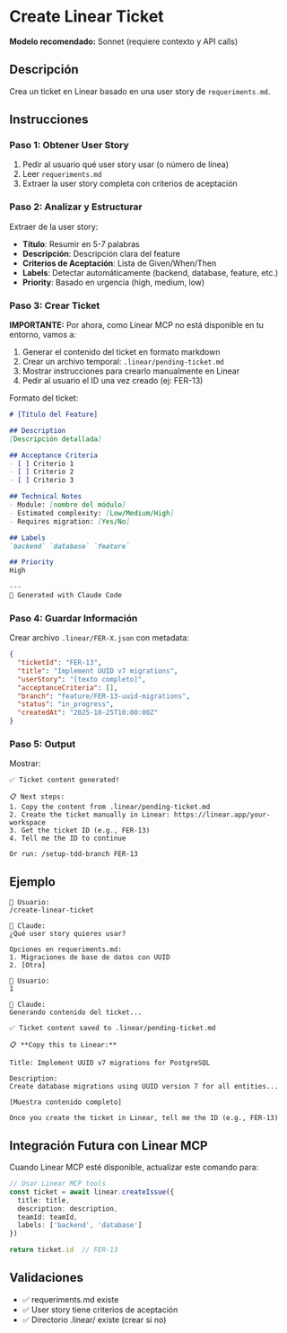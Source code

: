 # Create Linear Ticket

**Modelo recomendado:** Sonnet (requiere contexto y API calls)

## Descripción

Crea un ticket en Linear basado en una user story de `requeriments.md`.

## Instrucciones

### Paso 1: Obtener User Story

1. Pedir al usuario qué user story usar (o número de línea)
2. Leer `requeriments.md`
3. Extraer la user story completa con criterios de aceptación

### Paso 2: Analizar y Estructurar

Extraer de la user story:

- **Título**: Resumir en 5-7 palabras
- **Descripción**: Descripción clara del feature
- **Criterios de Aceptación**: Lista de Given/When/Then
- **Labels**: Detectar automáticamente (backend, database, feature, etc.)
- **Priority**: Basado en urgencia (high, medium, low)

### Paso 3: Crear Ticket

**IMPORTANTE:** Por ahora, como Linear MCP no está disponible en tu entorno, vamos a:

1. Generar el contenido del ticket en formato markdown
2. Crear un archivo temporal: `.linear/pending-ticket.md`
3. Mostrar instrucciones para crearlo manualmente en Linear
4. Pedir al usuario el ID una vez creado (ej: FER-13)

Formato del ticket:

```markdown
# [Título del Feature]

## Description
[Descripción detallada]

## Acceptance Criteria
- [ ] Criterio 1
- [ ] Criterio 2
- [ ] Criterio 3

## Technical Notes
- Module: [nombre del módulo]
- Estimated complexity: [Low/Medium/High]
- Requires migration: [Yes/No]

## Labels
`backend` `database` `feature`

## Priority
High

---
🤖 Generated with Claude Code
```

### Paso 4: Guardar Información

Crear archivo `.linear/FER-X.json` con metadata:

```json
{
  "ticketId": "FER-13",
  "title": "Implement UUID v7 migrations",
  "userStory": "[texto completo]",
  "acceptanceCriteria": [],
  "branch": "feature/FER-13-uuid-migrations",
  "status": "in_progress",
  "createdAt": "2025-10-25T10:00:00Z"
}
```

### Paso 5: Output

Mostrar:

```
✅ Ticket content generated!

📋 Next steps:
1. Copy the content from .linear/pending-ticket.md
2. Create the ticket manually in Linear: https://linear.app/your-workspace
3. Get the ticket ID (e.g., FER-13)
4. Tell me the ID to continue

Or run: /setup-tdd-branch FER-13
```

## Ejemplo

```
👤 Usuario:
/create-linear-ticket

🤖 Claude:
¿Qué user story quieres usar?

Opciones en requeriments.md:
1. Migraciones de base de datos con UUID
2. [Otra]

👤 Usuario:
1

🤖 Claude:
Generando contenido del ticket...

✅ Ticket content saved to .linear/pending-ticket.md

📋 **Copy this to Linear:**

Title: Implement UUID v7 migrations for PostgreSQL

Description:
Create database migrations using UUID version 7 for all entities...

[Muestra contenido completo]

Once you create the ticket in Linear, tell me the ID (e.g., FER-13)
```

## Integración Futura con Linear MCP

Cuando Linear MCP esté disponible, actualizar este comando para:

```typescript
// Usar Linear MCP tools
const ticket = await linear.createIssue({
  title: title,
  description: description,
  teamId: teamId,
  labels: ['backend', 'database']
})

return ticket.id  // FER-13
```

## Validaciones

- ✅ requeriments.md existe
- ✅ User story tiene criterios de aceptación
- ✅ Directorio .linear/ existe (crear si no)
